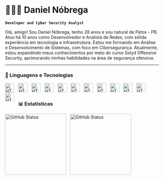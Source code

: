 # 👨🏼‍💻 Daniel Nóbrega

**`Developer and Cyber Security Analyst`**

Olá, amigo! Sou Daniel Nóbrega, tenho 28 anos e sou natural de Patos - PB.
Atuo há 10 anos como Desenvolvedor e Analista de Redes, com sólida experiência em tecnologia e infraestrutura.
Estou me formando em Análise e Desenvolvimento de Sistemas, com foco em Cibersegurança.
Atualmente, estou expandindo meus conhecimentos por meio do curso Solyd Offensive Security, aprimorando minhas habilidades na área de segurança ofensiva.

---

### 🤖 Linguagens e Tecnologias 


<img 
    align="left"
    alt="HTML"
    title="HTML"
    width="30px"
    style="padding-right: 10px;"
    src="https://cdn.jsdelivr.net/gh/devicons/devicon@latest/icons/html5/html5-original.svg" 
/>
      

<img 
    align="left"
    alt="HTML"
    title="HTML"
    width="30px"
    style="padding-right: 10px;"
    src="https://cdn.jsdelivr.net/gh/devicons/devicon@latest/icons/css3/css3-original.svg" 
/>


<img 
    align="left"
    alt="HTML"
    title="HTML"
    width="30px"
    style="padding-right: 10px;"
    src="https://cdn.jsdelivr.net/gh/devicons/devicon@latest/icons/javascript/javascript-original.svg" 
/>


<img 
    align="left"
    alt="HTML"
    title="HTML"
    width="30px"
    style="padding-right: 10px;"
    src="https://cdn.jsdelivr.net/gh/devicons/devicon@latest/icons/typescript/typescript-original.svg" 
/>


<img 
    align="left"
    alt="HTML"
    title="HTML"
    width="30px"
    style="padding-right: 10px;"
    src="https://cdn.jsdelivr.net/gh/devicons/devicon@latest/icons/python/python-original.svg" 
/>


<img 
    align="left"
    alt="HTML"
    title="HTML"
    width="30px"
    style="padding-right: 10px;"
    src="https://cdn.jsdelivr.net/gh/devicons/devicon@latest/icons/linux/linux-original.svg" 
/>


<img 
    align="left"
    alt="HTML"
    title="HTML"
    width="30px"
    style="padding-right: 10px;"
    src="https://cdn.jsdelivr.net/gh/devicons/devicon@latest/icons/kalilinux/kalilinux-original.svg" 
/>


<img 
    align="left"
    alt="HTML"
    title="HTML"
    width="30px"
    style="padding-right: 10px;"
    src="https://cdn.jsdelivr.net/gh/devicons/devicon@latest/icons/archlinux/archlinux-original.svg" 
/>


<img 
    align="left"
    alt="HTML"
    title="HTML"
    width="30px"
    style="padding-right: 10px;"
    src="https://cdn.jsdelivr.net/gh/devicons/devicon@latest/icons/windows11/windows11-original.svg" 
/>

   
<img 
    align="left"
    alt="HTML"
    title="HTML"
    width="30px"
    style="padding-right: 10px;"
    src="https://cdn.jsdelivr.net/gh/devicons/devicon@latest/icons/bash/bash-original.svg" 
/>


<img 
    align="left"
    alt="HTML"
    title="HTML"
    width="30px"
    style="padding-right: 10px;"
    src="https://cdn.jsdelivr.net/gh/devicons/devicon@latest/icons/mysql/mysql-original.svg" 
/>


<img 
    align="left"
    alt="HTML"
    title="HTML"
    width="30px"
    style="padding-right: 10px;"
    src="https://cdn.jsdelivr.net/gh/devicons/devicon@latest/icons/redhat/redhat-original.svg"
/>

<br/>
<br/>

### 📊 Estatísticas

<img
    align="left"
    alt="GitHub Status"
    height="200"
    style="padding-right: 10px"
    src="https://github-readme-stats.vercel.app/api?username=Daniel77158&show_icons=true&theme=tokyonight&include_all_commits=true&langs_count=9"
/>

<img
    align="left"
    alt="GitHub Status"
    height="200"
    style="padding-right: 10px"
    src="https://github-readme-stats.vercel.app/api/top-langs/?username=Daniel77158&theme=tokyonight&layout=compact&custom_title=Tecnologias&langs_count=12"
/>

          
               
          
          
             


